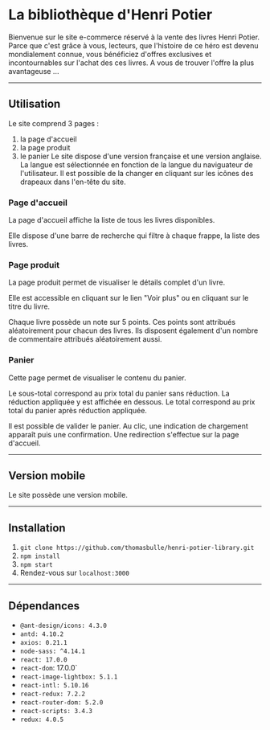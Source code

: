 # La bibliothèque d'Henri Potier

Bienvenue sur le site e-commerce réservé à la vente des livres Henri Potier.
Parce que c'est grâce à vous, lecteurs, que l'histoire de ce héro est devenu mondialement connue, vous bénéficiez d'offres exclusives et incontournables sur l'achat des ces livres.
A vous de trouver l'offre la plus avantageuse ...

_______________________________________________________________________________________

## Utilisation
Le site comprend 3 pages :
  1. la page d'accueil
  1. la page produit
  1. le panier
Le site dispose d'une version française et une version anglaise. La langue est sélectionnée en fonction de la langue du naviguateur de l'utilisateur. Il est possible de la changer en cliquant sur les icônes des drapeaux dans l'en-tête du site.

### Page d'accueil
La page d'accueil affiche la liste de tous les livres disponibles.

Elle dispose d'une barre de recherche qui filtre à chaque frappe, la liste des livres.

### Page produit
La page produit permet de visualiser le détails complet d'un livre.

Elle est accessible en cliquant sur le lien "Voir plus" ou en cliquant sur le titre du livre.

Chaque livre possède un note sur 5 points. Ces points sont attribués aléatoirement pour chacun des livres. Ils disposent également d'un nombre de commentaire attribués aléatoirement aussi.

### Panier
Cette page permet de visualiser le contenu du panier.

Le sous-total correspond au prix total du panier sans réduction. La réduction appliquée y est affichée en dessous. Le total correspond au prix total du panier après réduction appliquée.

Il est possible de valider le panier. Au clic, une indication de chargement apparaît puis une confirmation. Une redirection s'effectue sur la page d'accueil.

_______________________________________________________________________________________

## Version mobile

Le site possède une version mobile.

_______________________________________________________________________________________

## Installation
1. `git clone https://github.com/thomasbulle/henri-potier-library.git`
1. `npm install`
1. `npm start`
1. Rendez-vous sur `localhost:3000`

_______________________________________________________________________________________

## Dépendances
* `@ant-design/icons: 4.3.0`
* `antd: 4.10.2`
* `axios: 0.21.1`
* `node-sass: ^4.14.1`
* `react: 17.0.0`
* `react-dom`: 17.0.0`
* `react-image-lightbox: 5.1.1`
* `react-intl: 5.10.16`
* `react-redux: 7.2.2`
* `react-router-dom: 5.2.0`
* `react-scripts: 3.4.3`
* `redux: 4.0.5`
